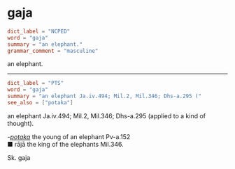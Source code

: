 # gaja

``` toml
dict_label = "NCPED"
word = "gaja"
summary = "an elephant."
grammar_comment = "masculine"
```

an elephant.

--------------------

``` toml
dict_label = "PTS"
word = "gaja"
summary = "an elephant Ja.iv.494; Mil.2, Mil.346; Dhs-a.295 ("
see_also = ["potaka"]
```

an elephant Ja.iv.494; Mil.2, Mil.346; Dhs\-a.295 (applied to a kind of thought).

*\-[potaka](potaka.md)* the young of an elephant Pv\-a.152  
■ rājā the king of the elephants Mil.346.

Sk. gaja

